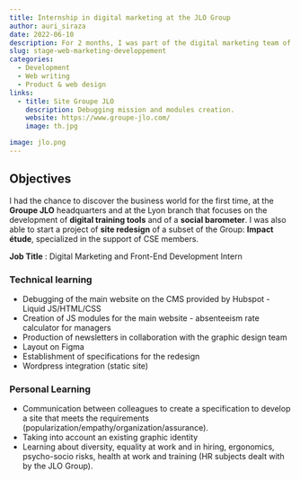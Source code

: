 ```yaml
---
title: Internship in digital marketing at the JLO Group
author: auri_siraza
date: 2022-06-10
description: For 2 months, I was part of the digital marketing team of the JLO Group. 
slug: stage-web-marketing-developpement
categories:
  - Development
  - Web writing
  - Product & web design
links:
  - title: Site Groupe JLO
    description: Debugging mission and modules creation.
    website: https://www.groupe-jlo.com/
    image: th.jpg

image: jlo.png
---
```



## Objectives

I had the chance to discover the business world for the first time, at the **Groupe JLO** headquarters and at the Lyon branch that focuses on the development of **digital training tools** and of a **social barometer**. I was also able to start a project of **site redesign** of a subset of the Group: **Impact étude**, specialized in the support of CSE members. 

**Job Title** : Digital Marketing and Front-End Development Intern

### Technical learning

* Debugging of the main website on the CMS provided by Hubspot - Liquid JS/HTML/CSS
* Creation of JS modules for the main website - absenteeism rate calculator for managers 
* Production of newsletters in collaboration with the graphic design team
* Layout on Figma 
* Establishment of specifications for the redesign
* Wordpress integration (static site)

### Personal Learning

* Communication between colleagues to create a specification to develop a site that meets the requirements (popularization/empathy/organization/assurance).
* Taking into account an existing graphic identity
* Learning about diversity, equality at work and in hiring, ergonomics, psycho-socio risks, health at work and training (HR subjects dealt with by the JLO Group).